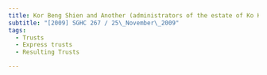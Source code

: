 ```yaml
---
title: Kor Beng Shien and Another (administrators of the estate of Ko Kim Hock, deceased) v Lee 
subtitle: "[2009] SGHC 267 / 25\_November\_2009"
tags:
  - Trusts
  - Express trusts
  - Resulting Trusts

---
```


